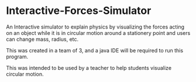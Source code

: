 # Interactive-Forces-Simulator
An Interactive simulator to explain physics by visualizing the forces acting on an object while it is in circular motion around a stationery point and users can change mass, radius, etc.

This was created in a team of 3, and a java IDE will be required to run this program. 

This was intended to be used by a teacher to help students visualize circular motion. 
